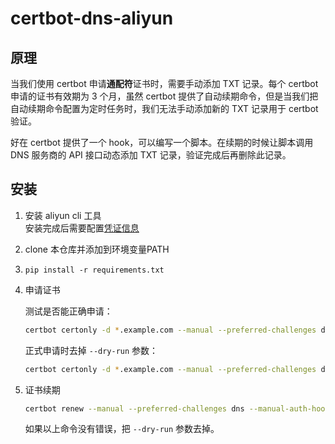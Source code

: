 # certbot-dns-aliyun

## 原理

当我们使用 certbot 申请**通配符**证书时，需要手动添加 TXT 记录。每个 certbot 申请的证书有效期为 3 个月，虽然 certbot 提供了自动续期命令，但是当我们把自动续期命令配置为定时任务时，我们无法手动添加新的 TXT 记录用于 certbot 验证。

好在 certbot 提供了一个 hook，可以编写一个脚本。在续期的时候让脚本调用 DNS 服务商的 API 接口动态添加 TXT 记录，验证完成后再删除此记录。

## 安装

1. 安装 aliyun cli 工具  
   安装完成后需要配置[凭证信息](https://help.aliyun.com/document_detail/110341.html)

2. clone 本仓库并添加到环境变量PATH

1. `pip install -r requirements.txt`

3. 申请证书

   测试是否能正确申请：

   ```sh
   certbot certonly -d *.example.com --manual --preferred-challenges dns --manual-auth-hook "alidns.bat" --manual-cleanup-hook "alidns.bat clean" --dry-run
   ```

   正式申请时去掉 `--dry-run` 参数：

   ```sh
   certbot certonly -d *.example.com --manual --preferred-challenges dns --manual-auth-hook "alidns.bat" --manual-cleanup-hook "alidns.bat clean"
   ```

4. 证书续期

   ```sh
   certbot renew --manual --preferred-challenges dns --manual-auth-hook "alidns" --manual-cleanup-hook "alidns clean" --dry-run
   ```

   如果以上命令没有错误，把 `--dry-run` 参数去掉。
